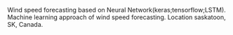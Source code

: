 Wind speed forecasting based on Neural Network(keras;tensorflow;LSTM). Machine learning approach of wind speed forecasting. Location saskatoon, SK, Canada.  
